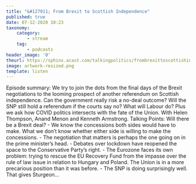 ```yaml
---
title: "&#127911; From Brexit to Scottish Independence"
published: true
date: 07-12-2020 10:23
taxonomy:
    category:
        - stream
    tag:
        - podcasts
header_image: '0'
theurl: https://sphinx.acast.com/talkingpolitics/frombrexittoscottishindependence/media.mp3
image: artwork-resized.png
template: listen
--- 
```

Episode summary: We try to join the dots from the final days of the Brexit negotiations to the looming prospect of another referendum on Scottish independence. Can the government really risk a no-deal outcome? Will the SNP still hold a referendum if the courts say no? What will Labour do? Plus we ask how COVID politics intersects with the fate of the Union. With Helen Thompson, Anand Menon and Kenneth Armstrong. Talking Points: Will there be a Brexit deal? - We know the concessions both sides would have to make. What we don’t know whether either side is willing to make the concessions. - The negotiation that matters is perhaps the one going on in the prime minister’s head. - Debates over lockdown have reopened the space to the Conservative Party’s right. - The Eurozone faces its own problem: trying to rescue the EU Recovery Fund from the impasse over the rule of law issue in relation to Hungary and Poland. The Union is in a more precarious position than it was before. - The SNP is doing surprisingly well. That gives Sturgeon…
